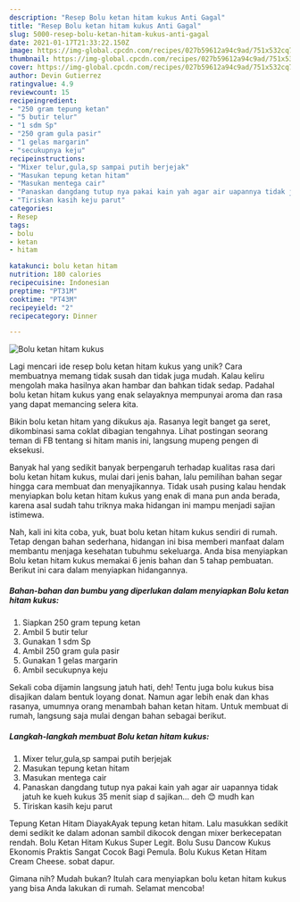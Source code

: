 ```yaml
---
description: "Resep Bolu ketan hitam kukus Anti Gagal"
title: "Resep Bolu ketan hitam kukus Anti Gagal"
slug: 5000-resep-bolu-ketan-hitam-kukus-anti-gagal
date: 2021-01-17T21:33:22.150Z
image: https://img-global.cpcdn.com/recipes/027b59612a94c9ad/751x532cq70/bolu-ketan-hitam-kukus-foto-resep-utama.jpg
thumbnail: https://img-global.cpcdn.com/recipes/027b59612a94c9ad/751x532cq70/bolu-ketan-hitam-kukus-foto-resep-utama.jpg
cover: https://img-global.cpcdn.com/recipes/027b59612a94c9ad/751x532cq70/bolu-ketan-hitam-kukus-foto-resep-utama.jpg
author: Devin Gutierrez
ratingvalue: 4.9
reviewcount: 15
recipeingredient:
- "250 gram tepung ketan"
- "5 butir telur"
- "1 sdm Sp"
- "250 gram gula pasir"
- "1 gelas margarin"
- "secukupnya keju"
recipeinstructions:
- "Mixer telur,gula,sp sampai putih berjejak"
- "Masukan tepung ketan hitam"
- "Masukan mentega cair"
- "Panaskan dangdang tutup nya pakai kain yah agar air uapannya tidak jatuh ke kueh kukus 35 menit siap d sajikan... deh 😊 mudh kan"
- "Tiriskan kasih keju parut"
categories:
- Resep
tags:
- bolu
- ketan
- hitam

katakunci: bolu ketan hitam 
nutrition: 180 calories
recipecuisine: Indonesian
preptime: "PT31M"
cooktime: "PT43M"
recipeyield: "2"
recipecategory: Dinner

---
```



![Bolu ketan hitam kukus](https://img-global.cpcdn.com/recipes/027b59612a94c9ad/751x532cq70/bolu-ketan-hitam-kukus-foto-resep-utama.jpg)

Lagi mencari ide resep bolu ketan hitam kukus yang unik? Cara membuatnya memang tidak susah dan tidak juga mudah. Kalau keliru mengolah maka hasilnya akan hambar dan bahkan tidak sedap. Padahal bolu ketan hitam kukus yang enak selayaknya mempunyai aroma dan rasa yang dapat memancing selera kita.

Bikin bolu ketan hitam yang dikukus aja. Rasanya legit banget ga seret, dikombinasi sama coklat dibagian tengahnya. Lihat postingan seorang teman di FB tentang si hitam manis ini, langsung mupeng pengen di eksekusi.

Banyak hal yang sedikit banyak berpengaruh terhadap kualitas rasa dari bolu ketan hitam kukus, mulai dari jenis bahan, lalu pemilihan bahan segar hingga cara membuat dan menyajikannya. Tidak usah pusing kalau hendak menyiapkan bolu ketan hitam kukus yang enak di mana pun anda berada, karena asal sudah tahu triknya maka hidangan ini mampu menjadi sajian istimewa.


Nah, kali ini kita coba, yuk, buat bolu ketan hitam kukus sendiri di rumah. Tetap dengan bahan sederhana, hidangan ini bisa memberi manfaat dalam membantu menjaga kesehatan tubuhmu sekeluarga. Anda bisa menyiapkan Bolu ketan hitam kukus memakai 6 jenis bahan dan 5 tahap pembuatan. Berikut ini cara dalam menyiapkan hidangannya.

<!--inarticleads1-->

##### Bahan-bahan dan bumbu yang diperlukan dalam menyiapkan Bolu ketan hitam kukus:

1. Siapkan 250 gram tepung ketan
1. Ambil 5 butir telur
1. Gunakan 1 sdm Sp
1. Ambil 250 gram gula pasir
1. Gunakan 1 gelas margarin
1. Ambil secukupnya keju


Sekali coba dijamin langsung jatuh hati, deh! Tentu juga bolu kukus bisa disajikan dalam bentuk loyang donat. Namun agar lebih enak dan khas rasanya, umumnya orang menambah bahan ketan hitam. Untuk membuat di rumah, langsung saja mulai dengan bahan sebagai berikut. 

<!--inarticleads2-->

##### Langkah-langkah membuat Bolu ketan hitam kukus:

1. Mixer telur,gula,sp sampai putih berjejak
1. Masukan tepung ketan hitam
1. Masukan mentega cair
1. Panaskan dangdang tutup nya pakai kain yah agar air uapannya tidak jatuh ke kueh kukus 35 menit siap d sajikan... deh 😊 mudh kan
1. Tiriskan kasih keju parut


Tepung Ketan Hitam DiayakAyak tepung ketan hitam. Lalu masukkan sedikit demi sedikit ke dalam adonan sambil dikocok dengan mixer berkecepatan rendah. Bolu Ketan Hitam Kukus Super Legit. Bolu Susu Dancow Kukus Ekonomis Praktis Sangat Cocok Bagi Pemula. Bolu Kukus Ketan Hitam Cream Cheese. sobat dapur. 

Gimana nih? Mudah bukan? Itulah cara menyiapkan bolu ketan hitam kukus yang bisa Anda lakukan di rumah. Selamat mencoba!
